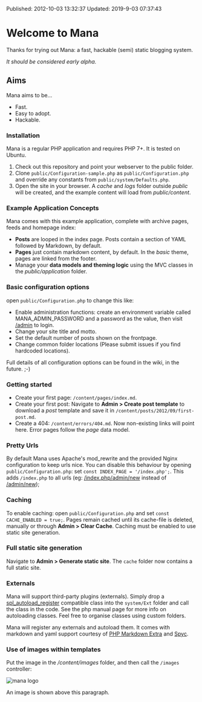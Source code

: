 Published: 2012-10-03 13:32:37
Updated: 2019-9-03 07:37:43


Welcome to Mana
=================
Thanks for trying out Mana: a fast, hackable (semi) static blogging system. 

_It should be considered early alpha._

## Aims

Mana aims to be...

* Fast.
* Easy to adopt.
* Hackable.

### Installation

Mana is a regular PHP application and requires PHP 7+. It is tested on Ubuntu.

1. Check out this repository and point your webserver to the public folder.
2. Clone `public/Configuration-sample.php` as `public/Configuration.php` and override any constants from `public/system/Defaults.php`.
3. Open the site in your browser. A _cache_ and _logs_ folder outside _public_ will be created, and the example content will load from _public/content_.


### Example Application Concepts

Mana comes with this example application, complete with archive pages, feeds and homepage index:

* __Posts__ are looped in the index page. Posts contain a section of YAML followed by Markdown, by default.
* __Pages__ just contain markdown content, by default. In the _basic_ theme, pages are linked from the footer.
* Manage your __data models and theming logic__ using the MVC classes in the _public/application_ folder.


### Basic configuration options

open `public/Configuration.php` to change this like:

* Enable administration functions: create an environment variable called MANA_ADMIN_PASSWORD and a password as the value, then visit [/admin](http://localhost/index.php/admin) to login.
* Change your site title and motto.
* Set the default number of posts shown on the frontpage.
* Change common folder locations (Please submit issues if you find hardcoded locations).

Full details of all configuration options can be found in the wiki, in the future. ;-)

### Getting started

* Create your first page: `/content/pages/index.md`. 
* Create your first post: Navigate to __Admin > Create post template__ to download a _post_ template and save it in `/content/posts/2012/09/first-post.md`. 
* Create a 404: `/content/errors/404.md`. Now non-existing links will point here. Error pages follow the _page_ data model.

### Pretty Urls

By default Mana uses Apache's mod_rewrite and the provided Nginx configuration to keep urls nice. You can disable this behaviour by opening `public/Configuration.php`: set `const INDEX_PAGE = '/index.php';`. This adds `/index.php` to all urls (eg: [/index.php/admin/new](http://localhost/index.php/admin/new) instead of [/admin/new](http://localhost/admin/new));


### Caching

To enable caching: open `public/Configuration.php` and set `const CACHE_ENABLED = true;`. Pages remain cached until its cache-file is deleted, manually or through __Admin > Clear Cache__. Caching must be enabled to use static site generation.


### Full static site generation

Navigate to __Admin > Generate static site__. The `cache` folder now contains a full static site. 



### Externals

Mana will support third-party plugins (externals). Simply drop a [spl_autoload_register](http://www.php.net/manual/en/function.spl-autoload-register.php) compatible class into the `system/Ext` folder and call the class in the code. See the php manual page for more info on autoloading classes. Feel free to organise classes using custom folders.

Mana will register any externals and autoload them. It comes with markdown and yaml support courtesy of [PHP Markdown Extra](http://michelf.ca/projects/php-markdown/) and [Spyc](https://github.com/mustangostang/spyc/).


### Use of images within templates

Put the image in the _/content/images_ folder, and then call the `/images` controller:

![mana logo](/images/mana/logo.png)

An image is shown above this paragraph.

